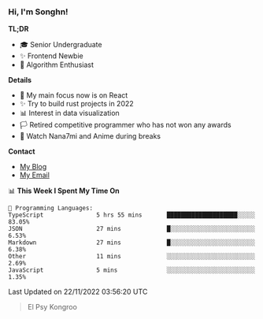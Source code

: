 ### Hi, I'm Songhn!

**TL;DR**

- 🎓 Senior Undergraduate
- ✨ Frontend Newbie
- 🎈 Algorithm Enthusiast

**Details**

- 🎯 My main focus now is on React
- ✨ Try to build rust projects in 2022
- 📊 Interest in data visualization
- 🏳️ Retired competitive programmer who has not won any awards
- 🍵 Watch Nana7mi and Anime during breaks

**Contact**
- [My Blog](https://blog.songhn.com)
- [My Email](mailto:songhn233@gmail.com)

<!--START_SECTION:waka-->
📊 **This Week I Spent My Time On** 

```text
💬 Programming Languages: 
TypeScript               5 hrs 55 mins       ████████████████████░░░░░   83.05% 
JSON                     27 mins             █░░░░░░░░░░░░░░░░░░░░░░░░   6.53% 
Markdown                 27 mins             █░░░░░░░░░░░░░░░░░░░░░░░░   6.38% 
Other                    11 mins             ░░░░░░░░░░░░░░░░░░░░░░░░░   2.69% 
JavaScript               5 mins              ░░░░░░░░░░░░░░░░░░░░░░░░░   1.35%

```


 Last Updated on 22/11/2022 03:56:20 UTC
<!--END_SECTION:waka-->

> El Psy Kongroo
